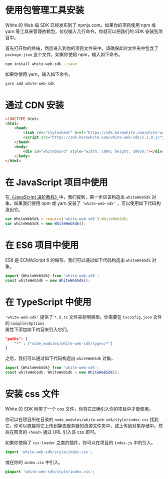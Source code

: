 # 使用包管理工具安装

White 的 Web 端 SDK 已经发布到了 npmjs.com。如果你的项目使用 npm 或 yarn 等工具来管理依赖包，仅仅输入几行命令，你就可以把我们的 SDK 安装到项目中。

首先打开你的终端，然后进入到你的项目文件夹中。请确保此时文件夹中包含了 `package.json` 这个文件。如果你使用 npm，输入如下命令。

```bash
npm install white-web-sdk --save
```

如果你使用 yarn，输入如下命令。

```bash
yarn add white-web-sdk
```

# 通过 CDN 安装

```html
<!DOCTYPE html>
<html>
    <head>
        <link rel="stylesheet" href="https://sdk.herewhite.com/white-web-sdk/1.3.0.css">
        <script src="https://sdk.herewhite.com/white-web-sdk/1.3.0.js"></script>
    </head>
    <body>
        <div id="whiteboard" style="width: 100%; height: 100vh;"></div>
    </body>
</html>

```

# 在 JavaScript 项目中使用

在[《JavaScript 进阶教程》](./concept.md)中，我们提到，第一步应该构造出 `whiteWebSdk` 对象。如果我们使用 npm 或 yarn 安装了 `'white-web-sdk'` ，可以使用如下代码构造出它。
```javascript
var WhiteWebSdk = require('white-web-sdk').WhiteWebSdk;
var whiteWebSdk = new WhiteWebSdk();
```

# 在 ES6 项目中使用

ES6 是 ECMAScript 6 的缩写。我们可以通过如下代码构造出 `whiteWebSdk` 对象。
```javascript
import {WhiteWebSdk} from 'white-web-sdk';
const whiteWebSdk = new WhiteWebSdk();
```

# 在 TypeScript 中使用

`'white-web-sdk'` 提供了 `*.d.ts` 文件来标明类型。你需要在 `tsconfig.json` 文件的 <span data-type="color" style="color:rgb(36, 41, 46)"><span data-type="background" style="background-color:rgba(27, 31, 35, 0.0470588)"><code>compilerOptions </code></span></span> 属性下添加如下内容来引入它们。
```json
"paths": {
    "*" : ["node_modules/white-web-sdk/types/*"]
}
```

之后，我们可以通过如下代码构造出 `whiteWebSdk` 对象。
```typescript
import {WhiteWebSdk} from 'white-web-sdk';
const whiteWebSdk: WhiteWebSdk = new WhiteWebSdk();
```

# 安装 css 文件

White 的 SDK 附带了一个 css 文件，你将它正确引入你的项目中才能使用。

你可以在项目所在目录的 `node_modules/white-web-sdk/style/index.css` 找到它。你可以直接将它上传到静态服务器的资源文件夹中，或上传到对象存储中。然后在网页的 `<head>` 通过 URL 引入该 css 即可。

如果你使用了 `css-loader` 之类的插件，你可以在项目的 `index.js` 中的引入。

```javascript
import 'white-web-sdk/style/index.css';
```

或在你的 `index.css` 中引入。

```css
@import 'white-web-sdk/style/index.css';
```
